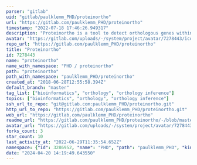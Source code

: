 ```yaml
---
parser: "gitlab"
uid: "gitlab/paulklemm_PHD/proteinortho"
url: "https://gitlab.com/paulklemm_PHD/proteinortho"
timestamp: "2022-07-18 17:46:26.949317"
description: "Proteinortho is a tool to detect orthologous genes within different species. [(Download)](https://gitlab.com/paulklemm_PHD/proteinortho/-/archive/master/proteinortho-master.tar.gz)"
avatar: "https://gitlab.com/uploads/-/system/project/avatar/7278443/icon4.png"
repo_url: "https://gitlab.com/paulklemm_PHD/proteinortho"
title: "Proteinortho"
id: 7278443
name: "proteinortho"
name_with_namespace: "PHD / proteinortho"
path: "proteinortho"
path_with_namespace: "paulklemm_PHD/proteinortho"
created_at: "2018-06-28T12:55:58.394Z"
default_branch: "master"
tag_list: ["bioinformatics", "orthology", "orthology inference"]
topics: ["bioinformatics", "orthology", "orthology inference"]
ssh_url_to_repo: "git@gitlab.com:paulklemm_PHD/proteinortho.git"
http_url_to_repo: "https://gitlab.com/paulklemm_PHD/proteinortho.git"
web_url: "https://gitlab.com/paulklemm_PHD/proteinortho"
readme_url: "https://gitlab.com/paulklemm_PHD/proteinortho/-/blob/master/README.md"
avatar_url: "https://gitlab.com/uploads/-/system/project/avatar/7278443/icon4.png"
forks_count: 3
star_count: 10
last_activity_at: "2022-06-29T11:35:54.652Z"
namespace: {"id": 3286952, "name": "PHD", "path": "paulklemm_PHD", "kind": "group", "full_path": "paulklemm_PHD", "parent_id": null, "avatar_url": null, "web_url": "https://gitlab.com/groups/paulklemm_PHD"}
date: "2024-04-20 14:19:49.643550"
---
```


